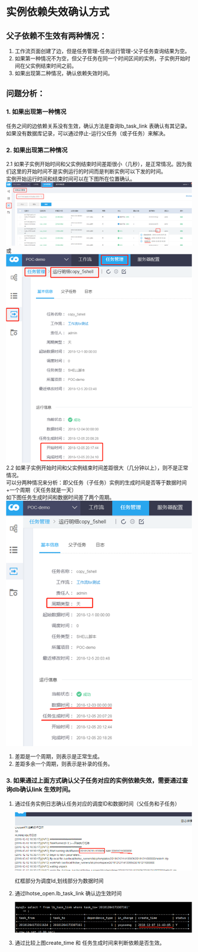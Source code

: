 # 实例依赖失效确认方式

## 父子依赖不生效有两种情况：

1. 工作流页面创建了边，但是任务管理-任务运行管理-父子任务查询结果为空。
2. 如果第一种情况不为空，但父子任务在同一个时间区间的实例，子实例开始时间在父实例结束时间之前。
3. 如果出现第二种情况，确认依赖失效时间。

## 问题分析：

### 1. 如果出现第一种情况

任务之间的边依赖关系没有生效，确认方法是查询lb\_task\_link 表确认有其记录。 如果没有数据库记录，可以通过停止-运行父任务（或子任务）来解决。

### 2. 如果出现第二种情况

2.1 如果子实例开始时间和父实例结束时间差距很小（几秒），是正常情况。因为我们这里的开始时间不是实例运行的时间而是判断实例可以下发的时间。  
实例开始运行时间和结束时间可以在下图所在位置确认。 ![](../../../.gitbook/assets/dependencyFailed1.png) 或  
![](../../../.gitbook/assets/dependencyFailed2.png)  
2.2 如果子实例开始时间和父实例结束时间差距很大（几分钟以上），则不是正常情况。  
可以分两种情况来分析：即父任务（子任务）实例的生成时间是否等于数据时间+一个周期（天任务就是一天）  
如下图任务生成时间和数据时间差了两个周期。  
![](../../../.gitbook/assets/dependencyFailed3.png)  
1. 差距是一个周期，则表示是正常生成。  
2. 差距多余一个周期，则表示是补录的任务。

### 3. 如果通过上面方式确认父子任务对应的实例依赖失效，需要通过查询db确认link 生效时间。

1. 通过任务实例日志确认任务对应的调度ID和数据时间（父任务和子任务）

   ![](../../../.gitbook/assets/dependencyFailed4.png)

   红框部分为调度Id,划线部分为数据时间

2. 通过lhotse\_open.lb\_task\_link 确认边生效时间

   ![](../../../.gitbook/assets/dependencyFailed5.png)

3. 通过比较上图create\_time 和 任务生成时间来判断依赖是否生效。 

